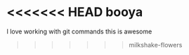 <<<<<<< HEAD
booya
=======
I love working with git commands
this is awesome
>>>>>>> milkshake-flowers
